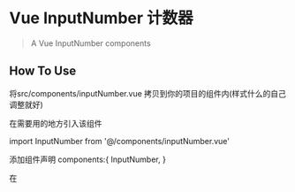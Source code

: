 # Vue InputNumber 计数器

> A Vue InputNumber components

## How To Use

将src/components/inputNumber.vue 拷贝到你的项目的组件内(样式什么的自己调整就好)

在需要用的地方引入该组件

import InputNumber from '@/components/inputNumber.vue'

添加组件声明
 components:{
    InputNumber,
  }

在<template> 中使用组件
<input-number></input-number>

# 参数说明

### 可接收的参数
| 参数名称        | 说明           | 类型 | 默认值  |
| :-------------: |:-------------:| :-----:| :-----:|
| value      | 传入输入框的值 | Number | 1 |
| step      | 计数器步长 | Number | 1 |
| max      | 允许设置的最大值 | Number |   99 |
| min       | 允许设置的最小值 | Number |    1 |
| itemIndex     | 传入数组的下标| Number   |  0 |

### 事件
| 事件名称        | 说明           | 返回值  |
| ------------- |:-------------:| -----:|
| subNum      |点击减号时触发 | object {inputNumber:修改后的值， itemIndex:传入的数组下标，标识修改了哪个组件} |
| addNum      |点击加号时触发 | object {inputNumber:修改后的值， itemIndex:传入的数组下标，标识修改了哪个组件} |
| inputChange    |输入框内容变化触发 | object {inputNumber:修改后的值， itemIndex:传入的数组下标，标识修改了哪个组件} |


For a detailed explanation on how things work, check out the [guide](http://vuejs-templates.github.io/webpack/) and [docs for vue-loader](http://vuejs.github.io/vue-loader).
